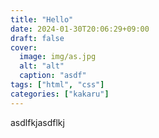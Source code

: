 ```yaml
---
title: "Hello"
date: 2024-01-30T20:06:29+09:00
draft: false
cover:
  image: img/as.jpg
  alt: "alt"
  caption: "asdf"
tags: ["html", "css"]
categories: ["kakaru"]
---
```


asdlfkjasdflkj

